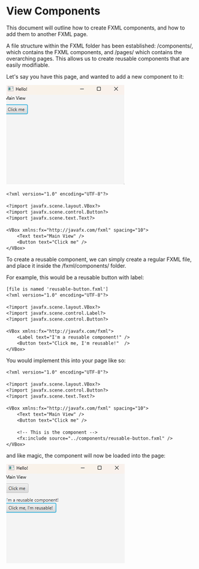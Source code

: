 # View Components

This document will outline how to create FXML components, and how to add them to another FXML page. 

A file structure within the FXML folder has been established: /components/, which contains the FXML components, and /pages/ which contains the overarching pages. 
This allows us to create reusable components that are easily modifiable.

Let's say you have this page, and wanted to add a new component to it:

![Page without component](images/components-1.png)

```fxml
<?xml version="1.0" encoding="UTF-8"?>

<?import javafx.scene.layout.VBox?>
<?import javafx.scene.control.Button?>
<?import javafx.scene.text.Text?>

<VBox xmlns:fx="http://javafx.com/fxml" spacing="10">
    <Text text="Main View" />
    <Button text="Click me" />
</VBox>
```

To create a reusable component, we can simply create a regular FXML file, and place it inside the /fxml/components/ folder.

For example, this would be a reusable button with label:
```fxml
[file is named 'reusable-button.fxml']
<?xml version="1.0" encoding="UTF-8"?>

<?import javafx.scene.layout.VBox?>
<?import javafx.scene.control.Label?>
<?import javafx.scene.control.Button?>

<VBox xmlns:fx="http://javafx.com/fxml">
    <Label text="I'm a reusable component!" />
    <Button text="Click me, I'm reusable!"  />
</VBox>
```

You would implement this into your page like so:

```fxml
<?xml version="1.0" encoding="UTF-8"?>

<?import javafx.scene.layout.VBox?>
<?import javafx.scene.control.Button?>
<?import javafx.scene.text.Text?>

<VBox xmlns:fx="http://javafx.com/fxml" spacing="10">
    <Text text="Main View" />
    <Button text="Click me" />
    
    <!-- This is the component -->
    <fx:include source="../components/reusable-button.fxml" />
</VBox>
```

and like magic, the component will now be loaded into the page:

![Page with component added](images/components-2.png)